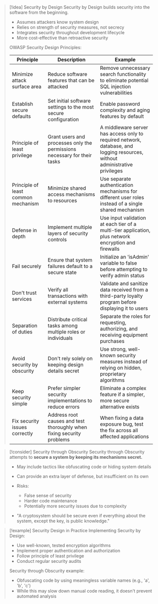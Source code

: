 > [!idea] Security by Design
> Security by Design builds security into the software from the beginning.
> - Assumes attackers know system design
> - Relies on strength of security measures, not secrecy
> - Integrates security throughout development lifecycle
> - More cost-effective than retroactive security
> 
> OWASP Security Design Principles:
> 
> | Principle | Description | Example |
> |-----------|-------------|---------|
> | Minimize attack surface area | Reduce software features that can be attacked | Remove unnecessary search functionality to eliminate potential SQL injection vulnerabilities |
> | Establish secure defaults | Set initial software settings to the most secure configuration | Enable password complexity and aging features by default |
> | Principle of least privilege | Grant users and processes only the permissions necessary for their tasks | A middleware server has access only to required network, database, and logging resources, without administrative privileges |
> | Principle of least common mechanism | Minimize shared access mechanisms to resources | Use separate authentication mechanisms for different user roles instead of a single shared mechanism |
> | Defense in depth | Implement multiple layers of security controls | Use input validation at each tier of a multi-tier application, plus network encryption and firewalls |
> | Fail securely | Ensure that system failures default to a secure state | Initialize an 'isAdmin' variable to false before attempting to verify admin status |
> | Don't trust services | Verify all transactions with external systems | Validate and sanitize data received from a third-party loyalty program before displaying it to users |
> | Separation of duties | Distribute critical tasks among multiple roles or individuals | Separate the roles for requesting, authorizing, and receiving equipment purchases |
> | Avoid security by obscurity | Don't rely solely on keeping design details secret | Use strong, well-known security measures instead of relying on hidden, proprietary algorithms |
> | Keep security simple | Prefer simpler security implementations to reduce errors | Eliminate a complex feature if a simpler, more secure alternative exists |
> | Fix security issues correctly | Address root causes and test thoroughly when fixing security problems | When fixing a data exposure bug, test the fix across all affected applications |

> [!consider] Security through Obscurity
> Security through Obscurity attempts to **secure a system by keeping its mechanisms secret.**
> - May include tactics like obfuscating code or hiding system details
> - Can provide an extra layer of defense, but insufficient on its own
> - Risks:
>   - False sense of security
>   - Harder code maintenance
>   - Potentially more security issues due to complexity
>
>- "A cryptosystem should be secure even if everything about the system, except the key, is public knowledge."

> [!example] Security Design in Practice
> Implementing Security by Design:
> - Use well-known, tested encryption algorithms
> - Implement proper authentication and authorization
> - Follow principle of least privilege
> - Conduct regular security audits
> 
> Security through Obscurity example:
> - Obfuscating code by using meaningless variable names (e.g., 'a', 'b', 'c')
> - While this may slow down manual code reading, it doesn't prevent automated analysis